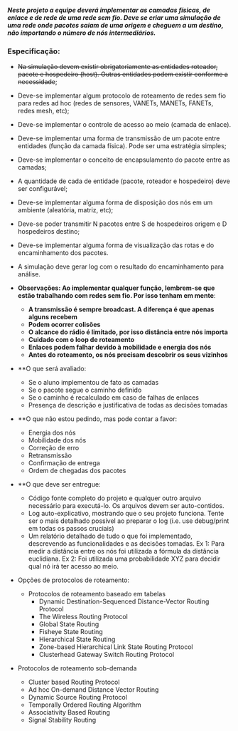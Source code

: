 ##### Neste projeto a equipe deverá implementar as camadas físicas, de enlace e de rede de uma rede sem fio. Deve se criar uma simulação de uma rede onde pacotes saiam de uma origem e cheguem a um destino, não importando o número de nós intermediários.

### Especificação:
* ~~Na simulação devem existir obrigatoriamente as entidades roteador, pacote e hospedeiro (host).  Outras entidades podem existir conforme a necessidade~~;

* Deve-se implementar algum protocolo de roteamento de redes sem fio para redes ad hoc (redes de sensores, VANETs, MANETs, FANETs, redes mesh, etc);  

* Deve-se implementar o controle de acesso ao meio (camada de enlace).

* Deve-se implementar uma forma de transmissão de um pacote entre entidades (função da camada física). Pode ser uma estratégia simples;

* Deve-se implementar o conceito de encapsulamento do pacote entre as camadas;

* A quantidade de cada de entidade (pacote, roteador e hospedeiro) deve ser configurável;

* Deve-se implementar alguma forma de disposição dos nós em um ambiente (aleatória, matriz, etc);

* Deve-se poder transmitir N pacotes entre S de hospedeiros origem e D hospedeiros destino;

* Deve-se implementar alguma forma de visualização das rotas e do encaminhamento dos pacotes.

* A simulação deve gerar log com o resultado do encaminhamento para análise.

* **Observações: Ao implementar qualquer função, lembrem-se que estão trabalhando com redes sem fio. Por isso tenham em mente**:
  * **A transmissão é sempre broadcast. A diferença é que apenas alguns recebem**
  * **Podem ocorrer colisões**
  * **O alcance do rádio é limitado, por isso distância entre nós importa**
  * **Cuidado com o loop de roteamento**
  * **Enlaces podem falhar devido à mobilidade e energia dos nós**
  * **Antes do roteamento, os nós precisam descobrir os seus vizinhos**

* **O que será avaliado:
  * Se o aluno implementou de fato as camadas
  * Se o pacote segue o caminho definido
  * Se o caminho é recalculado em caso de falhas de enlaces
  * Presença de descrição e justificativa de todas as decisões tomadas

* **O que não estou pedindo, mas pode contar a favor:
  * Energia dos nós
  * Mobilidade dos nós
  * Correção de erro
  * Retransmissão
  * Confirmação de entrega
  * Ordem de chegadas dos pacotes

* **O que deve ser entregue:
  * Código fonte completo do projeto e qualquer outro arquivo necessário para executá-lo. Os arquivos devem ser auto-contidos.
  * Log auto-explicativo, mostrando que o seu projeto funciona. Tente ser o mais detalhado possível ao preparar o log (i.e. use debug/print em todas os passos cruciais)
  * Um relatório detalhado de tudo o que foi implementado, descrevendo as funcionalidades e as decisões tomadas. Ex 1: Para medir a distância entre os nós foi utilizada a fórmula da distância euclidiana. Ex 2: Foi utilizada uma probabilidade XYZ para decidir qual nó irá ter acesso ao meio.

* Opções de protocolos de roteamento:
  * Protocolos de roteamento baseado em tabelas
    * Dynamic Destination-Sequenced Distance-Vector Routing Protocol
    * The Wireless Routing Protocol
    * Global State Routing
    * Fisheye State Routing
    * Hierarchical State Routing
    * Zone-based Hierarchical Link State Routing Protocol
    * Clusterhead Gateway Switch Routing Protocol
  
* Protocolos de roteamento sob-demanda
  * Cluster based Routing Protocol
  * Ad hoc On-demand Distance Vector Routing
  * Dynamic Source Routing Protocol
  * Temporally Ordered Routing Algorithm
  * Associativity Based Routing
  * Signal Stability Routing